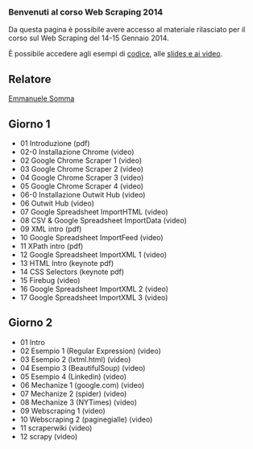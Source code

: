 ### Benvenuti al corso Web Scraping 2014

Da questa pagina è possibile avere accesso al materiale rilasciato per il corso sul Web Scraping del 14-15 Gennaio 2014.

È possibile accedere agli esempi di [codice](https://github.com/exedre/webscraping-course-2014/), alle [ slides e ai video](https://www.dropbox.com/sh/jbav67ad0zdnzef/5RG9BY5U1N).

## Relatore

[Emmanuele Somma](http://www.linkedin.com/in/exedre) 

## Giorno 1

- 01 Introduzione (pdf)
- 02-0 Installazione Chrome (video)
- 02 Google Chrome Scraper 1 (video)
- 03 Google Chrome Scraper 2 (video)
- 04 Google Chrome Scraper 3 (video)
- 05 Google Chrome Scraper 4 (video)
- 06-0 Installazione Outwit Hub (video)
- 06 Outwit Hub (video)
- 07 Google Spreadsheet ImportHTML (video)
- 08 CSV & Google Spreadsheet ImportData (video)
- 09 XML intro (pdf)
- 10 Google Spreadsheet ImportFeed (video)
- 11 XPath intro (pdf)
- 12 Google Spreadsheet ImportXML 1 (video)
- 13 HTML Intro (keynote pdf)
- 14 CSS Selectors (keynote pdf)
- 15 Firebug (video)
- 16 Google Spreadsheet ImportXML 2 (video)
- 17 Google Spreadsheet ImportXML 3 (video)

## Giorno 2

- 01 Intro
- 02 Esempio 1 (Regular Expression) (video)
- 03 Esempio 2 (lxtml.html) (video)
- 04 Esempio 3 (BeautifulSoup) (video)
- 05 Esempio 4 (Linkedin) (video)
- 06 Mechanize 1 (google.com) (video)
- 07 Mechanize 2 (spider) (video)
- 08 Mechanize 3 (NYTimes) (video)
- 09 Webscraping 1 (video)
- 10 Webscraping 2 (paginegialle) (video)
- 11 scraperwiki (video)
- 12 scrapy (video)
